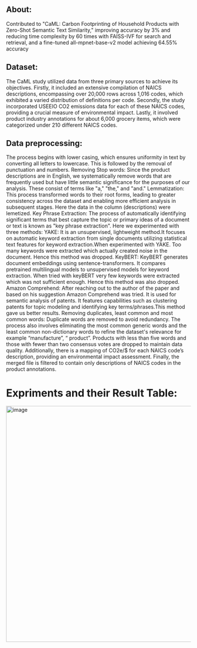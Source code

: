 ## About:
Contributed to "CaML: Carbon Footprinting of Household Products with Zero-Shot Semantic Text Similarity," improving accuracy by 3% and reducing time complexity by 60 times with FAISS-IVF for search and retrieval, and a fine-tuned all-mpnet-base-v2 model achieving 64.55% accuracy

## Dataset:
The CaML study utilized data from three primary sources to achieve its objectives. Firstly, it included an extensive compilation of NAICS descriptions, encompassing over 20,000 rows across 1,016 codes, which exhibited a varied distribution of definitions per code. Secondly, the study incorporated USEEIO CO2 emissions data for each of these NAICS codes, providing a crucial measure of environmental impact. Lastly, it involved product industry annotations for about 6,000 grocery items, which were categorized under 210 different NAICS codes.


## Data preprocessing:
The process begins with lower casing, which ensures uniformity in text by converting all letters to lowercase. This is followed by the removal of punctuation and numbers.
Removing Stop words:
	Since the  product descriptions are in English, we systematically remove words that are frequently used but have little semantic significance for the purposes of our analysis. These consist of terms like "a," "the," and "and."
Lemmatization:
	This process transformed words to their root forms, leading to greater consistency across the dataset and enabling more efficient analysis in subsequent stages. Here the data in the column (descriptions) were lemetized.
Key Phrase Extraction:
	The process of automatically identifying significant terms that best capture the topic or primary ideas of a document or text is known as "key phrase extraction". Here we experimented with three methods:
	YAKE: It is an unsupervised, lightweight method.It focuses on automatic keyword extraction from single documents utilizing statistical text features for keyword extraction.When experimented with YAKE. Too many keywords were extracted which actually created noise in the document. Hence this method was dropped.
	KeyBERT: KeyBERT generates document embeddings using sentence-transformers. It compares pretrained multilingual models to unsupervised models for keyword extraction. When tried with keyBERT very few keywords were extracted which was not sufficient enough. Hence this method was also dropped. 
	Amazon Comprehend: After reaching out to the author of the paper and based on his suggestion Amazon Comprehend was tried. It is used for semantic analysis of patents.
It features capabilities such as clustering patents for topic modeling and identifying key terms/phrases.This method gave us better results.
Removing duplicates, least common and most common words: Duplicate words are removed to avoid redundancy. The process also involves eliminating the most common generic words and the least common non-dictionary words to refine the dataset's relevance for example “manufacture”, “ product”. Products with less than five words and those with fewer than two consensus votes are dropped to maintain data quality. 
Additionally, there is a mapping of CO2e/$ for each NAICS code’s description, providing an environmental impact assessment. Finally, the merged file is filtered to contain only descriptions of NAICS codes in the product annotations.

# Expriments and their Result Table:

<img width="644" alt="image" src="https://github.com/SANGAMITHRAMURUGESAN/Carbon-Footprint-Estimation-Leveraging-Data-Mining-Techniques/assets/78456699/82e2c242-53eb-4aac-b4de-095bed08de86">
